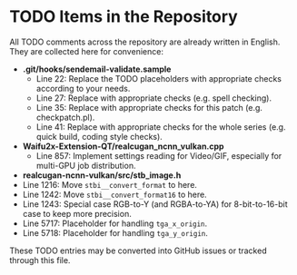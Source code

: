 # TODO Items in the Repository

All TODO comments across the repository are already written in English. They are collected here for convenience:

- **.git/hooks/sendemail-validate.sample**
  - Line 22: Replace the TODO placeholders with appropriate checks according to your needs.
  - Line 27: Replace with appropriate checks (e.g. spell checking).
  - Line 35: Replace with appropriate checks for this patch (e.g. checkpatch.pl).
  - Line 41: Replace with appropriate checks for the whole series (e.g. quick build, coding style checks).
- **Waifu2x-Extension-QT/realcugan_ncnn_vulkan.cpp**
  - Line 857: Implement settings reading for Video/GIF, especially for multi-GPU job distribution.
 - **realcugan-ncnn-vulkan/src/stb_image.h**
  - Line 1216: Move `stbi__convert_format` to here.
  - Line 1242: Move `stbi__convert_format16` to here.
  - Line 1243: Special case RGB-to-Y (and RGBA-to-YA) for 8-bit-to-16-bit case to keep more precision.
  - Line 5717: Placeholder for handling `tga_x_origin`.
  - Line 5718: Placeholder for handling `tga_y_origin`.

These TODO entries may be converted into GitHub issues or tracked through this file.
